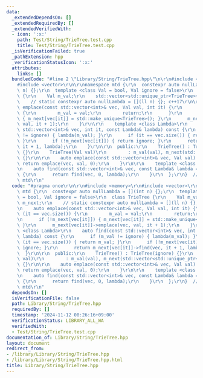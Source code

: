```yaml
---
data:
  _extendedDependsOn: []
  _extendedRequiredBy: []
  _extendedVerifiedWith:
  - icon: ':x:'
    path: Test/String/TrieTree.test.cpp
    title: Test/String/TrieTree.test.cpp
  _isVerificationFailed: true
  _pathExtension: hpp
  _verificationStatusIcon: ':x:'
  attributes:
    links: []
  bundledCode: "#line 2 \"Library/String/TrieTree.hpp\"\n\r\n#include <memory>\r\n\
    #include <vector>\r\n\r\nnamespace mtd {\r\n  constexpr auto nullLambda = [](int\
    \ n) {};\r\n  template <class Val = bool, Val ignore = false>\r\n  class TrieTree\
    \ {\r\n    Val m_val;\r\n    std::vector<std::unique_ptr<TrieTree>> m_next;\r\n\
    \    // static constexpr auto nullLambda = [](ll n) {}; c++17\r\n\r\n    auto\
    \ emplace(const std::vector<int>& vec, Val val, int it) {\r\n      if (it == vec.size())\
    \ {\r\n        m_val = val;\r\n        return;\r\n      }\r\n      if (!m_next[vec[it]])\
    \ { m_next[vec[it]] = std::make_unique<TrieTree>(); }\r\n      m_next[vec[it]]->emplace(vec,\
    \ val, it + 1);\r\n    }\r\n\r\n    template <class Lambda>\r\n    auto find(const\
    \ std::vector<int>& vec, int it, const Lambda& lambda) const {\r\n      if (m_val\
    \ != ignore) { lambda(m_val); }\r\n      if (it == vec.size()) { return m_val;\
    \ }\r\n      if (!m_next[vec[it]]) { return ignore; }\r\n      return m_next[vec[it]]->find(vec,\
    \ it + 1, lambda);\r\n    }\r\n\r\n  public:\r\n    TrieTree() : TrieTree(ignore)\
    \ {}\r\n    TrieTree(Val val)\r\n        : m_val(val), m_next(std::vector<std::unique_ptr<TrieTree>>(26))\
    \ {}\r\n\r\n    auto emplace(const std::vector<int>& vec, Val val) {\r\n     \
    \ return emplace(vec, val, 0);\r\n    }\r\n\r\n    template <class Lambda = decltype(nullLambda)>\r\
    \n    auto find(const std::vector<int>& vec, const Lambda& lambda = nullLambda)\
    \ {\r\n      return find(vec, 0, lambda);\r\n    }\r\n  };\r\n}  // namespace\
    \ mtd\r\n"
  code: "#pragma once\r\n\r\n#include <memory>\r\n#include <vector>\r\n\r\nnamespace\
    \ mtd {\r\n  constexpr auto nullLambda = [](int n) {};\r\n  template <class Val\
    \ = bool, Val ignore = false>\r\n  class TrieTree {\r\n    Val m_val;\r\n    std::vector<std::unique_ptr<TrieTree>>\
    \ m_next;\r\n    // static constexpr auto nullLambda = [](ll n) {}; c++17\r\n\r\
    \n    auto emplace(const std::vector<int>& vec, Val val, int it) {\r\n      if\
    \ (it == vec.size()) {\r\n        m_val = val;\r\n        return;\r\n      }\r\
    \n      if (!m_next[vec[it]]) { m_next[vec[it]] = std::make_unique<TrieTree>();\
    \ }\r\n      m_next[vec[it]]->emplace(vec, val, it + 1);\r\n    }\r\n\r\n    template\
    \ <class Lambda>\r\n    auto find(const std::vector<int>& vec, int it, const Lambda&\
    \ lambda) const {\r\n      if (m_val != ignore) { lambda(m_val); }\r\n      if\
    \ (it == vec.size()) { return m_val; }\r\n      if (!m_next[vec[it]]) { return\
    \ ignore; }\r\n      return m_next[vec[it]]->find(vec, it + 1, lambda);\r\n  \
    \  }\r\n\r\n  public:\r\n    TrieTree() : TrieTree(ignore) {}\r\n    TrieTree(Val\
    \ val)\r\n        : m_val(val), m_next(std::vector<std::unique_ptr<TrieTree>>(26))\
    \ {}\r\n\r\n    auto emplace(const std::vector<int>& vec, Val val) {\r\n     \
    \ return emplace(vec, val, 0);\r\n    }\r\n\r\n    template <class Lambda = decltype(nullLambda)>\r\
    \n    auto find(const std::vector<int>& vec, const Lambda& lambda = nullLambda)\
    \ {\r\n      return find(vec, 0, lambda);\r\n    }\r\n  };\r\n}  // namespace\
    \ mtd\r\n"
  dependsOn: []
  isVerificationFile: false
  path: Library/String/TrieTree.hpp
  requiredBy: []
  timestamp: '2024-11-12 00:26:16+09:00'
  verificationStatus: LIBRARY_ALL_WA
  verifiedWith:
  - Test/String/TrieTree.test.cpp
documentation_of: Library/String/TrieTree.hpp
layout: document
redirect_from:
- /library/Library/String/TrieTree.hpp
- /library/Library/String/TrieTree.hpp.html
title: Library/String/TrieTree.hpp
---
```

